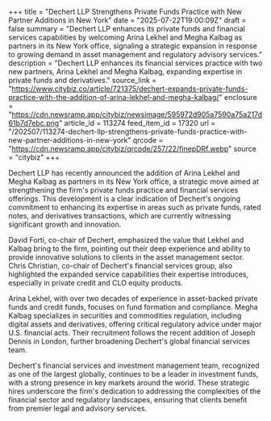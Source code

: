 +++
title = "Dechert LLP Strengthens Private Funds Practice with New Partner Additions in New York"
date = "2025-07-22T19:00:09Z"
draft = false
summary = "Dechert LLP enhances its private funds and financial services capabilities by welcoming Arina Lekhel and Megha Kalbag as partners in its New York office, signaling a strategic expansion in response to growing demand in asset management and regulatory advisory services."
description = "Dechert LLP enhances its financial services practice with two new partners, Arina Lekhel and Megha Kalbag, expanding expertise in private funds and derivatives."
source_link = "https://www.citybiz.co/article/721375/dechert-expands-private-funds-practice-with-the-addition-of-arina-lekhel-and-megha-kalbag/"
enclosure = "https://cdn.newsramp.app/citybiz/newsimage/595972d905a7590a75a217d61b7d7ebc.png"
article_id = 113274
feed_item_id = 17320
url = "/202507/113274-dechert-llp-strengthens-private-funds-practice-with-new-partner-additions-in-new-york"
qrcode = "https://cdn.newsramp.app/citybiz/qrcode/257/22/finepDRf.webp"
source = "citybiz"
+++

<p>Dechert LLP has recently announced the addition of Arina Lekhel and Megha Kalbag as partners in its New York office, a strategic move aimed at strengthening the firm's private funds practice and financial services offerings. This development is a clear indication of Dechert's ongoing commitment to enhancing its expertise in areas such as private funds, rated notes, and derivatives transactions, which are currently witnessing significant growth and innovation.</p><p>David Forti, co-chair of Dechert, emphasized the value that Lekhel and Kalbag bring to the firm, pointing out their deep experience and ability to provide innovative solutions to clients in the asset management sector. Chris Christian, co-chair of Dechert's financial services group, also highlighted the expanded service capabilities their expertise introduces, especially in private credit and CLO equity products.</p><p>Arina Lekhel, with over two decades of experience in asset-backed private funds and credit funds, focuses on fund formation and compliance. Megha Kalbag specializes in securities and commodities regulation, including digital assets and derivatives, offering critical regulatory advice under major U.S. financial acts. Their recruitment follows the recent addition of Joseph Dennis in London, further broadening Dechert's global financial services team.</p><p>Dechert's financial services and investment management team, recognized as one of the largest globally, continues to be a leader in investment funds, with a strong presence in key markets around the world. These strategic hires underscore the firm's dedication to addressing the complexities of the financial sector and regulatory landscapes, ensuring that clients benefit from premier legal and advisory services.</p>